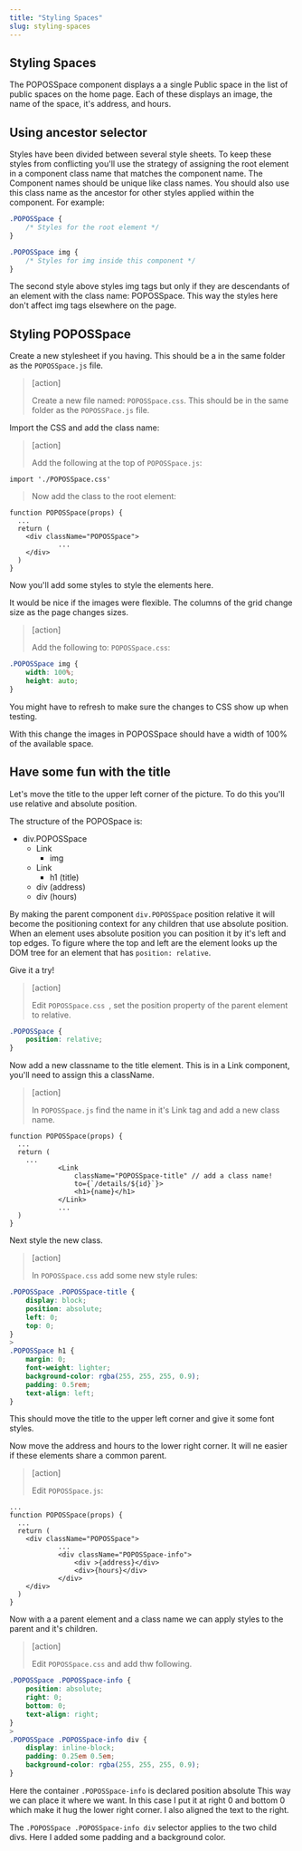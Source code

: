 ```yaml
---
title: "Styling Spaces"
slug: styling-spaces
---
```


## Styling Spaces

The POPOSSpace component displays a a single Public space in the list of public spaces on the home page. Each of these displays an image, the name of the space, it's address, and hours.

## Using ancestor selector

Styles have been divided between several style sheets. To keep these styles from conflicting you'll use the strategy of assigning the root element in a component class name that matches the component name. The Component names should be unique like class names. You should also use this class name as the ancestor for other styles applied within the component. For example:

```CSS
.POPOSSpace {
	/* Styles for the root element */
}

.POPOSSpace img {
	/* Styles for img inside this component */
}
```

The second style above styles img tags but only if they are descendants of an element with the class name: POPOSSpace. This way the styles here don't affect img tags elsewhere on the page.

## Styling POPOSSpace

Create a new stylesheet if you having. This should be a in the same folder as the `POPOSSpace.js` file.

> [action]
>
> Create a new file named: `POPOSSpace.css`. This should be in the same folder as the `POPOSSPace.js` file.
>

Import the CSS and add the class name:

> [action]
>
> Add the following at the top of `POPOSSpace.js`:
>
```JS
import './POPOSSpace.css'
```
>
> Now add the class to the root element:
>
```JS
function POPOSSpace(props) {
  ...
  return (
    <div className="POPOSSpace">
			...
    </div>
  )
}
```

Now you'll add some styles to style the elements here.

It would be nice if the images were flexible. The columns of the grid change size as the page changes sizes.

> [action]
>
> Add the following to: `POPOSSpace.css`:
>
```CSS
.POPOSSpace img {
	width: 100%;
	height: auto;
}
```

You might have to refresh to make sure the changes to CSS show up when testing.

With this change the images in POPOSSpace should have a width of 100% of the available space.

## Have some fun with the title

Let's move the title to the upper left corner of the picture. To do this you'll use relative and absolute position.

The structure of the POPOSpace is:

- div.POPOSSpace
	- Link
		- img
	- Link
		- h1 (title)
	- div (address)
	- div (hours)

By making the parent component `div.POPOSSpace` position relative it will become the positioning context for any children that use absolute position. When an element uses absolute position you can position it by it's left and top edges. To figure where the top and left are the element looks up the DOM tree for an element that has `position: relative`.

Give it a try!

> [action]
>
> Edit `POPOSSpace.css `, set the position property of the parent element to relative.
>
```CSS
.POPOSSpace {
	position: relative;
}
```

Now add a new classname to the title element. This is in a Link component, you'll need to assign this a className.

> [action]
>
> In `POPOSSpace.js` find the name in it's Link tag and add a new class name.
>
```JS
function POPOSSpace(props) {
  ...
  return (
    ...
			<Link
				className="POPOSSpace-title" // add a class name!
				to={`/details/${id}`}>
				<h1>{name}</h1>
			</Link>
			...
  )
}
```

Next style the new class.

> [action]
>
> In `POPOSSpace.css` add some new style rules:
>
```CSS
.POPOSSpace .POPOSSpace-title {
	display: block;
	position: absolute;
	left: 0;
	top: 0;
}
>
.POPOSSpace h1 {
	margin: 0;
	font-weight: lighter;
	background-color: rgba(255, 255, 255, 0.9);
	padding: 0.5rem;
	text-align: left;
}
```

This should move the title to the upper left corner and give it some font styles.

Now move the address and hours to the lower right corner. It will ne easier if these elements share a common parent.

> [action]
>
> Edit `POPOSSpace.js`:
>
```JS
...
function POPOSSpace(props) {
  ...
  return (
    <div className="POPOSSpace">
			...
			<div className="POPOSSpace-info">
				<div >{address}</div>
				<div>{hours}</div>
			</div>
    </div>
  )
}
```


Now with a a parent element and a class name we can apply styles to the parent and it's children.

> [action]
>
> Edit `POPOSSpace.css` and add thw following.
>
```CSS
.POPOSSpace .POPOSSpace-info {
	position: absolute;
	right: 0;
	bottom: 0;
	text-align: right;
}
>
.POPOSSpace .POPOSSpace-info div {
	display: inline-block;
	padding: 0.25em 0.5em;
	background-color: rgba(255, 255, 255, 0.9);
}
```


Here the container `.POPOSSpace-info` is declared position absolute This way we can place it where we want. In this case I put it at right 0 and bottom 0 which make it hug the lower right corner. I also aligned the text to the right.

The `.POPOSSpace .POPOSSpace-info div` selector applies to the two child divs. Here I added some padding and a background color.
